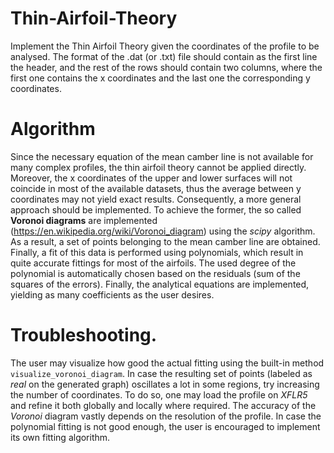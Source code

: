 # Thin-Airfoil-Theory
Implement the Thin Airfoil Theory given the coordinates of the profile to be analysed. The format of the .dat (or .txt) file should contain as the first line the header, and the rest of the rows should contain two columns, where the first one contains the x coordinates and the last one the corresponding y coordinates.

# Algorithm
Since the necessary equation of the mean camber line is not available for many complex profiles, the thin airfoil theory cannot be applied directly. Moreover, the x coordinates of the upper and lower surfaces will not coincide in most of the available datasets, thus the average between y coordinates may not yield exact results. Consequently, a more general approach should be implemented. To achieve the former, the so called **Voronoi diagrams** are implemented (https://en.wikipedia.org/wiki/Voronoi_diagram) using the *scipy* algorithm. As a result, a set of points belonging to the mean camber line are obtained. Finally, a fit of this data is performed using polynomials, which result in quite accurate fittings for most of the airfoils. The used degree of the polynomial is automatically chosen based on the residuals (sum of the squares of the errors). Finally, the analytical equations are implemented, yielding as many coefficients as the user desires.

# Troubleshooting.
The user may visualize how good the actual fitting using the built-in method `visualize_voronoi_diagram`. In case the resulting set of points (labeled as *real* on the generated graph) oscillates a lot in some regions, try increasing the number of coordinates. To do so, one may load the profile on *XFLR5* and refine it both globally and locally where required. The accuracy of the *Voronoi* diagram vastly depends on the resolution of the profile. In case the polynomial fitting is not good enough, the user is encouraged to implement its own fitting algorithm.
